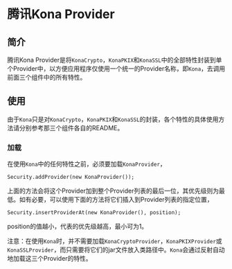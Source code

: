# 腾讯Kona Provider

## 简介
腾讯Kona Provider是将`KonaCrypto`，`KonaPKIX`和`KonaSSL`中的全部特性封装到单个Provider中，以方便应用程序仅使用一个统一的Provider名称，即`Kona`，去调用前面三个组件中的所有特性。

## 使用
由于`Kona`只是对`KonaCrypto`，`KonaPKIX`和`KonaSSL`的封装，各个特性的具体使用方法请分别参考那三个组件各自的README。

### 加载
在使用`Kona`中的任何特性之前，必须要加载`KonaProvider`，

```
Security.addProvider(new KonaProvider());
```

上面的方法会将这个Provider加到整个Provider列表的最后一位，其优先级则为最低。如有必要，可以使用下面的方法将它们插入到Provider列表的指定位置，

```
Security.insertProviderAt(new KonaProvider(), position);
```

position的值越小，代表的优先级越高，最小可为1。

注意：在使用`Kona`时，并不需要加载`KonaCryptoProvider`，`KonaPKIXProvider`或`KonaSSLProvider`，而只需要将它们的jar文件放入类路径中。`Kona`会通过反射自动地加载这三个Provider的特性。
